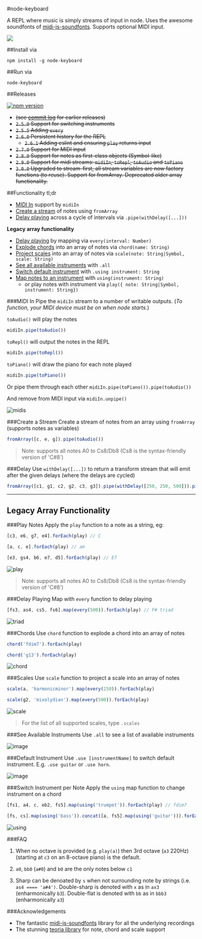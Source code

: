#node-keyboard

A REPL where music is simply streams of input in node. Uses the awesome soundfonts of [midi-js-soundfonts](https://github.com/gleitz/midi-js-soundfonts). Supports optional MIDI input.

![](https://media.giphy.com/media/l0MYPIsEjIrUFYNs4/giphy.gif)

##Install via

    npm install -g node-keyboard

##Run via

    node-keyboard

##Releases

[![npm version](https://badge.fury.io/js/node-keyboard.svg)](https://badge.fury.io/js/node-keyboard)

* ~~(see [commit log](https://github.com/justinjmoses/node-keyboard/commits/master) for earlier releases)~~
* ~~`2.5.0` Support for switching instruments~~
* ~~`2.5.5` Adding `every`~~
* ~~`2.6.0` Persistent history for the REPL~~
    * ~~`2.6.1` Adding eslint and ensuring `play` returns input~~
* ~~`2.7.0` Support for MIDI input~~
* ~~`2.8.0` Support for notes as first-class objects (Symbol-like)~~ 
* ~~`2.9.0` Support for midi streams: `midiIn`, `toRepl`, `toAudio` and `toPiano`~~
* ~~`3.0.0` Upgraded to stream-first, all stream variables are now factory functions (to reuse). Support for fromArray. Deprecated older array functionality.~~

##Functionality tl;dr

* [MIDI In](#midi-in) support by `midiIn`
* [Create a stream](#create-a-stream) of notes using `fromArray`
* [Delay playing](#delay) across a cycle of intervals via `.pipe(withDelay([...]))`

**Legacy array functionality**
* [Delay playing](#delay-playing) by mapping via `every(interval: Number)`
* [Explode chords](#chords) into an array of notes via `chord(name: String)` 
* [Project scales](#scales) into an array of notes via `scale(note: String|Symbol, scale: String)`
* [See all available instruments](#see-available-instruments) with `.all`
* [Switch default instrument](#default-instrument) with `.using instrument: String`
* [Map notes to an instrument](#switch-instrument-per-note) with `using(instrument: String)`
    * or play notes with instrument via `play({ note: String|Symbol, instrument: String})`

###MIDI In
Pipe the `midiIn` stream to a number of writable outputs. (*To function, your MIDI device must be on when node starts.*)

`toAudio()` will play the notes

```javascript
midiIn.pipe(toAudio())
```

`toRepl()` will output the notes in the REPL

```javascript
midiIn.pipe(toRepl())
```

`toPiano()` will draw the piano for each note played

```javascript
midiIn.pipe(toPiano())
```

Or pipe them through each other
`midiIn.pipe(toPiano()).pipe(toAudio())`

And remove from MIDI input via `midiIn.unpipe()`

![midis](https://cloud.githubusercontent.com/assets/799038/19424671/22718940-93f9-11e6-90fe-e0a6f8891299.gif)

###Create a Stream
Create a stream of notes from an array using `fromArray` (supports notes as variables)

```javascript
fromArray([c, e, g]).pipe(toAudio())
```

> Note: supports all notes A0 to Cs8/Db8 (Cs8 is the syntax-friendly version of 'C#8')

###Delay
Use `withDelay([...])` to return a transform stream that will emit after the given delays (where the delays are cycled)

```javascript
fromArray([c1, g1, c2, g2, c3, g3]).pipe(withDelay([250, 250, 500])).pipe(toAudio())
```

-------

## Legacy Array Functionality

###Play Notes
Apply the `play` function to a note as a string, eg:

```javascript
[c3, e6, g7, e4].forEach(play) // C
```

```javascript
[a, c, e].forEach(play) // am
```

```javascript
[e3, gs4, b6, e7, d5].forEach(play) // E7
```
![play](https://cloud.githubusercontent.com/assets/799038/19295180/c3024d74-9000-11e6-8f2f-9be94045450d.gif)

> Note: supports all notes A0 to Cs8/Db8 (Cs8 is the syntax-friendly version of 'C#8')

###Delay Playing
Map with `every` function to delay playing

```javascript
[fs3, as4, cs5, fs6].map(every(500)).forEach(play) // F# triad
```
![triad](https://cloud.githubusercontent.com/assets/799038/19295213/029745e8-9001-11e6-86a0-b981e30d4ae8.gif)

###Chords
Use `chord` function to explode a chord into an array of notes

```javascript
chord('fdim7').forEach(play)
```

```javascript
chord('g13').forEach(play)
```
![chord](https://cloud.githubusercontent.com/assets/799038/19295117/5f1f9e92-9000-11e6-9c12-0a3e13e698eb.gif)

###Scales
Use `scale` function to project a scale into an array of notes

```javascript
scale(a, 'harmonicminor').map(every(250)).forEach(play)
```

```javascript
scale(g2, 'mixolydian').map(every(500)).forEach(play)
```
![scale](https://cloud.githubusercontent.com/assets/799038/19294976/457163d2-8fff-11e6-9517-c28868164a6e.gif)

> For the list of all supported scales, type `.scales`

###See Available Instruments
Use `.all` to see a list of available instruments

![image](https://cloud.githubusercontent.com/assets/799038/15515672/624c272c-21bd-11e6-884b-25984cb2c1b7.png)

###Default Instrument
Use `.use [instrumentName]` to switch default instrument. E.g. `.use guitar` or `.use horn`.

![image](https://cloud.githubusercontent.com/assets/799038/15515555/b4a01b92-21bc-11e6-8d4d-355a530273ce.png)

###Switch Instrument per Note
Apply the `using` map function to change instrument on a chord

```javascript
[fs1, a4, c, eb2, fs5].map(using('trumpet')).forEach(play) // fdim7
```

```javascript
[fs, cs].map(using('bass')).concat([a, fs5].map(using('guitar'))).forEach(play) // f#m
```
![using](https://cloud.githubusercontent.com/assets/799038/19295078/1c62ea28-9000-11e6-950d-91371f657e01.gif)


###FAQ

1. When no octave is provided (e.g. `play(a)`) then 3rd octave (`a3` 220Hz) (starting at `c3` on an 8-octave piano) is the default.

2. `a0`, `bb0` (`a#0`) and `b0` are the only notes below `c1`

3. Sharp can be denoated by `s` when not surrounding note by strings (i.e. `as4 ==== 'a#4')`. Double-sharp is denoted with `x` as in `ax3` (enharmonically `b3`). Double-flat is denoted with `bb` as in `bbb3` (enharmonically `a3`)

###Acknowledgements

* The fantastic [midi-js-soundfonts](https://github.com/gleitz/midi-js-soundfonts) library for all the underlying recordings
* The stunning [teoria library](https://github.com/saebekassebil/teoria) for note, chord and scale support
